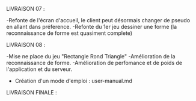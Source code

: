﻿LIVRAISON 07 :

-Refonte de l'écran d'accueil, le client peut désormais changer de pseudo en allant dans préference.
-Refonte du 1er jeu dessiner une forme (la reconnaissance de forme est quasiment complete)


LIVRAISON 08 :

-Mise ne place du jeu "Rectangle Rond Triangle"
-Amélioration de la reconnaissance de forme.
-Amélioration de perfomance et de poids de l'application et du serveur.
- Création d'un mode d'emploi : user-manual.md

LIVRAISON FINALE :


